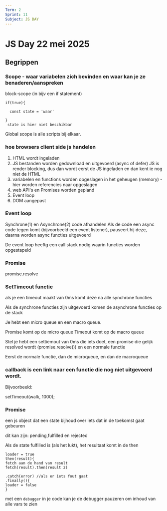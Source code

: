 ```yaml
---
Term: 2
Sprint: 11
Subject: JS DAY
---
```


# JS Day 22 mei 2025


## Begrippen

### Scope - waar variabelen zich bevinden en waar kan je ze benaderen/aanspreken

block-scope (in bijv een if statement)
```
if(true){

  const state = 'waar'

}
 state is hier niet beschikbar

```

Global scope is alle scripts bij elkaar.


### hoe browsers client side js handelen


1. HTML wordt ingeladen
2. JS bestanden worden gedownload en uitgevoerd (async of defer)
JS is render blocking, dus dan wordt eerst de JS ingeladen en dan kent ie nog niet de HTML
3. variabelen en functions worden opgeslagen in het geheugen (memory) - hier worden referencies naar opgeslagen
4. web API's en Promises worden gepland
5. Event loop
6. DOM aangepast

### Event loop

Synchrone(1) en Asynchrone(2) code afhandelen
Als de code een async code tegen komt (bijvoorbeeld een event listener), pauseert hij deze, daarna worden async functies uitgevoerd


De event loop heeftg een call stack nodig waarin functies worden opgestapeld


### Promise

promise.resolve

### SetTimeout functie 

als je een timeout maakt van 0ms komt deze na alle synchrone functies


Als de synchrone functies zijn uitgevoerd komen de asynchrone functies op de stack


Je hebt een micro queue en een macro queue.

Promise komt op de micro queue
Timeout komt op de macro queue

Stel je hebt een settiemout van 0ms die iets doet, een promise die gelijk resolved wordt (promise.resolve()) en een normale functie

Eerst de normale functie, dan de microqueue, en dan de macroqueue


### callback is een link naar een functie die nog niet uitgevoerd wordt.

Bijvoorbeeld:

setTimeout(walk, 1000);

### Promise

een js object dat een state bijhoud over iets dat in de toekomst gaat gebeuren

dit kan zijn:
pending,fulfilled en rejected

Als de state fulfilled is (als het lukt), het resultaat komt in de then

```
loader = true
then(result){
fetch aan de hand van result
fetch(result).then(result 2)

.catch(error) //als er iets fout gaat
.finally(){
loader = false
}
```



met een `debugger` in je code kan je de debugger pauzeren om inhoud van alle vars te zien